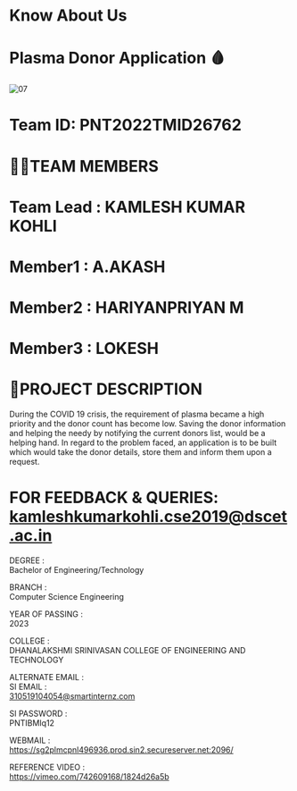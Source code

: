 # Know About Us
# Plasma Donor Application 🩸

![07](https://user-images.githubusercontent.com/93222536/202224210-cd6ad5f8-13c4-43fc-9175-2b640ee72281.png)



# Team ID:  PNT2022TMID26762

# 🧑‍💻TEAM MEMBERS
# Team Lead : KAMLESH KUMAR KOHLI
#  Member1 : A.AKASH
#  Member2 : HARIYANPRIYAN M
#  Member3 : LOKESH 

# 📝PROJECT DESCRIPTION
  During the COVID 19 crisis, the requirement of plasma became a high priority and the donor count has become low. Saving the donor information and helping the needy by notifying the current donors list, would be a helping hand. In regard to the problem faced, an application is to be built which would take the donor details, store them and inform them upon a request.
  
  # FOR FEEDBACK & QUERIES: kamleshkumarkohli.cse2019@dscet.ac.in
  
 

DEGREE	:	
Bachelor of Engineering/Technology

BRANCH	:	
Computer Science Engineering

YEAR OF PASSING	:	
2023

COLLEGE	:	
DHANALAKSHMI SRINIVASAN COLLEGE OF ENGINEERING AND TECHNOLOGY

ALTERNATE EMAIL	:	
SI EMAIL	:	
310519104054@smartinternz.com

SI PASSWORD	:	
PNTIBMIq12

WEBMAIL	:	
https://sg2plmcpnl496936.prod.sin2.secureserver.net:2096/

REFERENCE VIDEO	:	
https://vimeo.com/742609168/1824d26a5b

